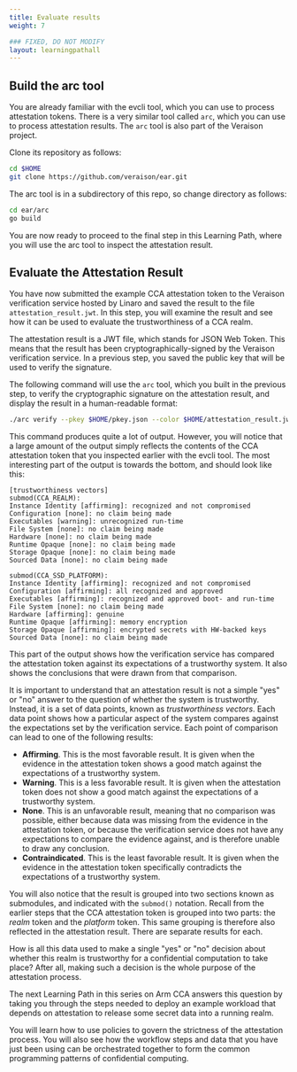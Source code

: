 ```yaml
---
title: Evaluate results
weight: 7

### FIXED, DO NOT MODIFY
layout: learningpathall
---
```


## Build the arc tool

You are already familiar with the evcli tool, which you can use to process attestation tokens. There is a very similar tool called `arc`, which you can use to process attestation results. The `arc` tool is also part of the Veraison project. 

Clone its repository as follows:

```bash
cd $HOME
git clone https://github.com/veraison/ear.git
```

The arc tool is in a subdirectory of this repo, so change directory as follows:

```bash
cd ear/arc
go build
```

You are now ready to proceed to the final step in this Learning Path, where you will use the arc tool to inspect the attestation result.

## Evaluate the Attestation Result
You have now submitted the example CCA attestation token to the Veraison verification service hosted by Linaro and saved the result to the file `attestation_result.jwt`. In this step, you will examine the result and see how it can be used to evaluate the trustworthiness of a CCA realm.

The attestation result is a JWT file, which stands for JSON Web Token. This means that the result has been cryptographically-signed by the Veraison verification service. In a previous step, you saved the public key that will be used to verify the signature.

The following command will use the `arc` tool, which you built in the previous step, to verify the cryptographic signature on the attestation result, and display the result in a human-readable format:

```bash
./arc verify --pkey $HOME/pkey.json --color $HOME/attestation_result.jwt
```

This command produces quite a lot of output. However, you will notice that a large amount of the output simply reflects the contents of the CCA attestation token that you inspected earlier with the evcli tool. The most interesting part of the output is towards the bottom, and should look like this:

```output
[trustworthiness vectors]
submod(CCA_REALM):
Instance Identity [affirming]: recognized and not compromised
Configuration [none]: no claim being made
Executables [warning]: unrecognized run-time
File System [none]: no claim being made
Hardware [none]: no claim being made
Runtime Opaque [none]: no claim being made
Storage Opaque [none]: no claim being made
Sourced Data [none]: no claim being made

submod(CCA_SSD_PLATFORM):
Instance Identity [affirming]: recognized and not compromised
Configuration [affirming]: all recognized and approved
Executables [affirming]: recognized and approved boot- and run-time
File System [none]: no claim being made
Hardware [affirming]: genuine
Runtime Opaque [affirming]: memory encryption
Storage Opaque [affirming]: encrypted secrets with HW-backed keys
Sourced Data [none]: no claim being made
```

This part of the output shows how the verification service has compared the attestation token against its expectations of a trustworthy system. It also shows the conclusions that were drawn from that comparison.

It is important to understand that an attestation result is not a simple "yes" or "no" answer to the question of whether the system is trustworthy. Instead, it is a set of data points, known as _trustworthiness vectors_. Each data point shows how a particular aspect of the system compares against the expectations set by the verification service. Each point of comparison can lead to one of the following results:

- __Affirming__. This is the most favorable result. It is given when the evidence in the attestation token shows a good match against the expectations of a trustworthy system.
- __Warning__. This is a less favorable result. It is given when the attestation token does not show a good match against the expectations of a trustworthy system.
- __None__. This is an unfavorable result, meaning that no comparison was possible, either because data was missing from the evidence in the attestation token, or because the verification service does not have any expectations to compare the evidence against, and is therefore unable to draw any conclusion.
- __Contraindicated__. This is the least favorable result. It is given when the evidence in the attestation token specifically contradicts the expectations of a trustworthy system.

You will also notice that the result is grouped into two sections known as submodules, and indicated with the `submod()` notation. Recall from the earlier steps that the CCA attestation token is grouped into two parts: the _realm_ token and the _platform_ token. This same grouping is therefore also reflected in the attestation result. There are separate results for each.

How is all this data used to make a single "yes" or "no" decision about whether this realm is trustworthy for a confidential computation to take place? After all, making such a decision is the whole purpose of the attestation process.

The next Learning Path in this series on Arm CCA answers this question by taking you through the steps needed to deploy an example workload that depends on attestation to release some secret data into a running realm. 

You will learn how to use policies to govern the strictness of the attestation process. You will also see how the workflow steps and data that you have just been using can be orchestrated together to form the common programming patterns of confidential computing.